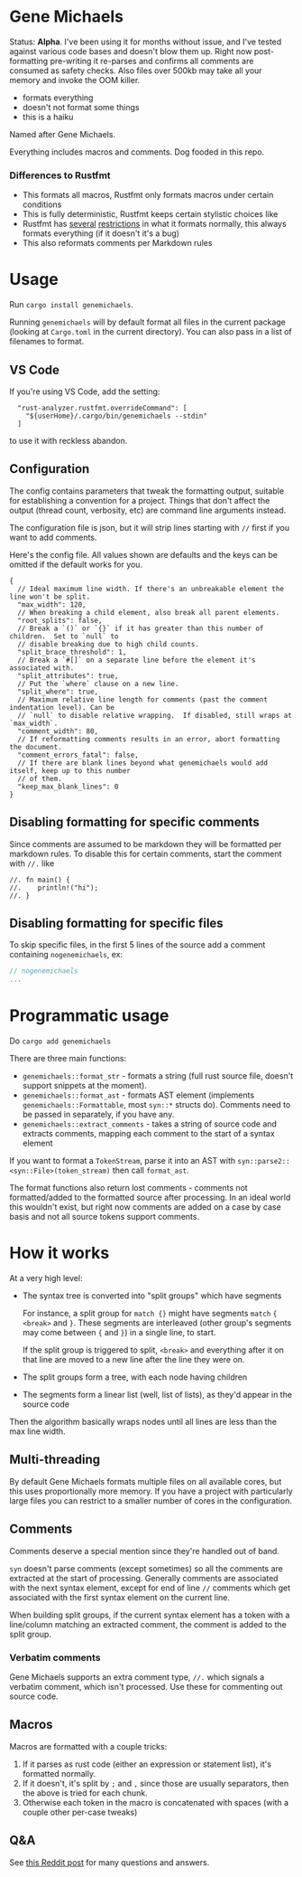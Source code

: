 # Gene Michaels

Status: **Alpha**. I've been using it for months without issue, and I've tested against various code bases and doesn't blow them up. Right now post-formatting pre-writing it re-parses and confirms all comments are consumed as safety checks. Also files over 500kb may take all your memory and invoke the OOM killer.

- formats everything
- doesn't not format some things
- this is a haiku

Named after Gene Michaels.

Everything includes macros and comments. Dog fooded in this repo.

### Differences to Rustfmt

- This formats all macros, Rustfmt only formats macros under certain conditions
- This is fully deterministic, Rustfmt keeps certain stylistic choices like
- Rustfmt has [several](https://github.com/rust-lang/rustfmt/issues/3863) [restrictions](https://github.com/rust-lang/rustfmt/issues/2896) in what it formats normally, this always formats everything (if it doesn't it's a bug)
- This also reformats comments per Markdown rules

# Usage

Run `cargo install genemichaels`.

Running `genemichaels` will by default format all files in the current package (looking at `Cargo.toml` in the current directory). You can also pass in a list of filenames to format.

## VS Code

If you're using VS Code, add the setting:

```
  "rust-analyzer.rustfmt.overrideCommand": [
    "${userHome}/.cargo/bin/genemichaels --stdin"
  ]
```

to use it with reckless abandon.

## Configuration

The config contains parameters that tweak the formatting output, suitable for establishing a convention for a project. Things that don't affect the output (thread count, verbosity, etc) are command line arguments instead.

The configuration file is json, but it will strip lines starting with `//` first if you want to add comments.

Here's the config file. All values shown are defaults and the keys can be omitted if the default works for you.

```jsonc
{
  // Ideal maximum line width. If there's an unbreakable element the line won't be split.
  "max_width": 120,
  // When breaking a child element, also break all parent elements.
  "root_splits": false,
  // Break a `()` or `{}` if it has greater than this number of children.  Set to `null` to
  // disable breaking due to high child counts.
  "split_brace_threshold": 1,
  // Break a `#[]` on a separate line before the element it's associated with.
  "split_attributes": true,
  // Put the `where` clause on a new line.
  "split_where": true,
  // Maximum relative line length for comments (past the comment indentation level). Can be
  // `null` to disable relative wrapping.  If disabled, still wraps at `max_width`.
  "comment_width": 80,
  // If reformatting comments results in an error, abort formatting the document.
  "comment_errors_fatal": false,
  // If there are blank lines beyond what genemichaels would add itself, keep up to this number
  // of them.
  "keep_max_blank_lines": 0
}
```

## Disabling formatting for specific comments

Since comments are assumed to be markdown they will be formatted per markdown rules. To disable this for certain comments, start the comment with `//.` like

```
//. fn main() {
//.    println!("hi");
//. }
```

## Disabling formatting for specific files

To skip specific files, in the first 5 lines of the source add a comment containing `nogenemichaels`, ex:

```rust
// nogenemichaels
...
```

# Programmatic usage

Do `cargo add genemichaels`

There are three main functions:

- `genemichaels::format_str` - formats a string (full rust source file, doesn't support snippets at the moment).
- `genemichaels::format_ast` - formats AST element (implements `genemichaels::Formattable`, most `syn::*` structs do). Comments need to be passed in separately, if you have any.
- `genemichaels::extract_comments` - takes a string of source code and extracts comments, mapping each comment to the start of a syntax element

If you want to format a `TokenStream`, parse it into an AST with `syn::parse2::<syn::File>(token_stream)` then call `format_ast`.

The format functions also return lost comments - comments not formatted/added to the formatted source after processing. In an ideal world this wouldn't exist, but right now comments are added on a case by case basis and not all source tokens support comments.

# How it works

At a very high level:

- The syntax tree is converted into "split groups" which have segments

  For instance, a split group for `match {}` might have segments `match` `{` `<break>` and `}`. These segments are interleaved (other group's segments may come between `{` and `}`) in a single line, to start.

  If the split group is triggered to split, `<break>` and everything after it on that line are moved to a new line after the line they were on.

- The split groups form a tree, with each node having children
- The segments form a linear list (well, list of lists), as they'd appear in the source code

Then the algorithm basically wraps nodes until all lines are less than the max line width.

## Multi-threading

By default Gene Michaels formats multiple files on all available cores, but this uses proportionally more memory. If you have a project with particularly large files you can restrict to a smaller number of cores in the configuration.

## Comments

Comments deserve a special mention since they're handled out of band.

`syn` doesn't parse comments (except sometimes) so all the comments are extracted at the start of processing. Generally comments are associated with the next syntax element, except for end of line `//` comments which get associated with the first syntax element on the current line.

When building split groups, if the current syntax element has a token with a line/column matching an extracted comment, the comment is added to the split group.

### Verbatim comments

Gene Michaels supports an extra comment type, `//.` which signals a verbatim comment, which isn't processed. Use these for commenting out source code.

## Macros

Macros are formatted with a couple tricks:

1. If it parses as rust code (either an expression or statement list), it's formatted normally.
2. If it doesn't, it's split by `;` and `,` since those are usually separators, then the above is tried for each chunk.
3. Otherwise each token in the macro is concatenated with spaces (with a couple other per-case tweaks)

## Q&A

See [this Reddit post](https://www.reddit.com/r/rust/comments/zo54gj/gene_michaels_alternative_rust_code_formatter/) for many questions and answers.
